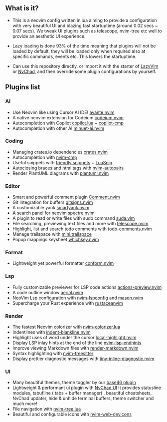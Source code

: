 ## What is it?

- This is a neovim config written in lua aiming to provide a configuration with very beautiful UI and blazing fast startuptime (around 0.02 secs ~ 0.07 secs). We tweak UI plugins such as telescope, nvim-tree etc well to provide an aesthetic UI experience.

- Lazy loading is done 93% of the time meaning that plugins will not be loaded by default, they will be loaded only when required also at specific commands, events etc. This lowers the startuptime.

- Can use this repository directly, or import it with the starter of [LazyVim](https://github.com/LazyVim/starter) or [NvChad](https://github.com/NvChad/starter), and then override some plugin configurations by yourself.

## Plugins list

### AI

- Use Neovim like using Cursor AI IDE! [avante.nvim](https://github.com/yetone/avante.nvim)
- A native neovim extension for Codeium [codeium.nvim](https://github.com/Exafunction/codeium.nvim)
- Autocompletion with Copilot [copilot.lua](https://github.com/zbirenbaum/copilot.lua) + [copilot-cmp](https://github.com/zbirenbaum/copilot-cmp)
- Autocompletion with other AI [minuet-ai.nvim](https://github.com/milanglacier/minuet-ai.nvim)

### Coding

- Managing crates.io dependencies [crates.nvim](https://github.com/Saecki/crates.nvim)
- Autocompletion with [nvim-cmp](https://github.com/hrsh7th/nvim-cmp)
- Useful snippets with [friendly snippets](https://github.com/rafamadriz/friendly-snippets) + [LuaSnip](https://github.com/L3MON4D3/LuaSnip).
- Autoclosing braces and html tags with [nvim-autopairs](https://github.com/windwp/nvim-autopairs)
- Render PlantUML diagrams with [plantuml.nvim](https://gitlab.com/itaranto/plantuml.nvim)

### Editor

- Smart and powerful comment plugin [Comment.nvim](https://github.com/numToStr/Comment.nvim)
- Git integration for buffers [gitsigns.nvim](https://github.com/lewis6991/gitsigns.nvim)
- A customizable yank [smartyank.nvim](https://github.com/ibhagwan/smartyank.nvim)
- A search panel for neovim [spectre.nvim](https://github.com/nvim-pack/spectre.nvim)
- A plugin to read or write files with sudo command [suda.vim](https://github.com/lambdalisue/suda.vim)
- File searching, previewing text files and more with [telescope.nvim](https://github.com/nvim-telescope/telescope.nvim).
- Highlight, list and search todo comments with [todo-comments.nvim](https://github.com/folke/todo-comments.nvim)
- Manage trailspace with [mini.trailspace](https://github.com/echasnovski/mini.trailspace)
- Popup mappings keysheet [whichkey.nvim](https://github.com/folke/which-key.nvim)

### Format

- Lightweight yet powerful formatter [conform.nvim](https://github.com/stevearc/conform.nvim)

### Lsp

- Fully customizable previewer for LSP code actions [actions-preview.nvim](https://github.com/aznhe21/actions-preview.nvim)
- A code outline window [aerial.nvim](https://github.com/stevearc/aerial.nvim)
- NeoVim Lsp configuration with [nvim-lspconfig](https://github.com/neovim/nvim-lspconfig) and [mason.nvim](https://github.com/williamboman/mason.nvim)
- Supercharge your Rust experience with [rustaceanvim](https://github.com/mrcjkb/rustaceanvim)

### Render

- The fastest Neovim colorizer with [nvim-colorizer.lua](https://github.com/NvChad/nvim-colorizer.lua)
- Indentlines with [indent-blankline.nvim](https://github.com/lukas-reineke/indent-blankline.nvim)
- Highlight uses of word under the cursor [local-highlight.nvim](https://github.com/tzachar/local-highlight.nvim)
- Display LSP inlay hints at the end of the line [nvim-lsp-endhints](https://github.com/chrisgrieser/nvim-lsp-endhints)
- Improve viewing Markdown files with [render-markdown.nvim](https://github.com/MeanderingProgrammer/render-markdown.nvim)
- Syntax highlighting with [nvim-treesitter](https://github.com/nvim-treesitter/nvim-treesitter)
- Display prettier diagnostic messages with [tiny-inline-diagnostic.nvim](https://github.com/rachartier/tiny-inline-diagnostic.nvim)

### UI

- Many beautiful themes, theme toggler by our [base46 plugin](https://github.com/NvChad/base46)
- Lightweight & performant ui plugin with [NvChad UI](https://github.com/NvChad/ui) It provides statusline modules, tabufline ( tabs + buffer manager) , beautiful cheatsheets, NvChad updater, hide & unhide terminal buffers, theme switcher and much more!
- File navigation with [nvim-tree.lua](https://github.com/kyazdani42/nvim-tree.lua)
- Beautiful and configurable icons with [nvim-web-devicons](https://github.com/kyazdani42/nvim-web-devicons)

